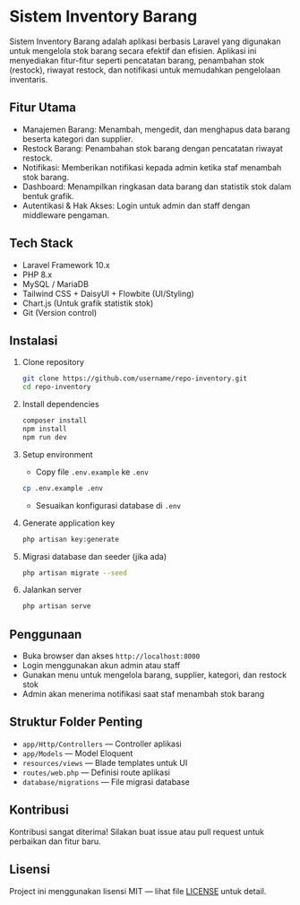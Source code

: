 # Sistem Inventory Barang

Sistem Inventory Barang adalah aplikasi berbasis Laravel yang digunakan untuk mengelola stok barang secara efektif dan efisien. Aplikasi ini menyediakan fitur-fitur seperti pencatatan barang, penambahan stok (restock), riwayat restock, dan notifikasi untuk memudahkan pengelolaan inventaris.

## Fitur Utama

- Manajemen Barang: Menambah, mengedit, dan menghapus data barang beserta kategori dan supplier.
- Restock Barang: Penambahan stok barang dengan pencatatan riwayat restock.
- Notifikasi: Memberikan notifikasi kepada admin ketika staf menambah stok barang.
- Dashboard: Menampilkan ringkasan data barang dan statistik stok dalam bentuk grafik.
- Autentikasi & Hak Akses: Login untuk admin dan staff dengan middleware pengaman.

## Tech Stack

- Laravel Framework 10.x
- PHP 8.x
- MySQL / MariaDB
- Tailwind CSS + DaisyUI + Flowbite (UI/Styling)
- Chart.js (Untuk grafik statistik stok)
- Git (Version control)

## Instalasi

1. Clone repository

    ```bash
    git clone https://github.com/username/repo-inventory.git
    cd repo-inventory
    ```

2. Install dependencies

    ```bash
    composer install
    npm install
    npm run dev
    ```

3. Setup environment

    - Copy file `.env.example` ke `.env`

    ```bash
    cp .env.example .env
    ```

    - Sesuaikan konfigurasi database di `.env`

4. Generate application key

    ```bash
    php artisan key:generate
    ```

5. Migrasi database dan seeder (jika ada)

    ```bash
    php artisan migrate --seed
    ```

6. Jalankan server

    ```bash
    php artisan serve
    ```

## Penggunaan

- Buka browser dan akses `http://localhost:8000`
- Login menggunakan akun admin atau staff
- Gunakan menu untuk mengelola barang, supplier, kategori, dan restock stok
- Admin akan menerima notifikasi saat staf menambah stok barang

## Struktur Folder Penting

- `app/Http/Controllers` — Controller aplikasi
- `app/Models` — Model Eloquent
- `resources/views` — Blade templates untuk UI
- `routes/web.php` — Definisi route aplikasi
- `database/migrations` — File migrasi database

## Kontribusi

Kontribusi sangat diterima! Silakan buat issue atau pull request untuk perbaikan dan fitur baru.

## Lisensi

Project ini menggunakan lisensi MIT — lihat file [LICENSE](LICENSE) untuk detail.
